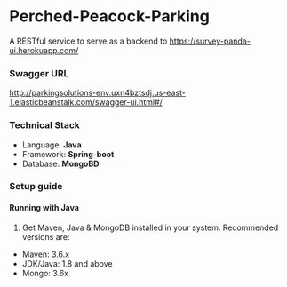 # Perched-Peacock-Parking

A RESTful service to serve as a backend to https://survey-panda-ui.herokuapp.com/ 

### Swagger URL
http://parkingsolutions-env.uxn4bztsdj.us-east-1.elasticbeanstalk.com/swagger-ui.html#/

### Technical Stack

- Language: **Java**
- Framework: **Spring-boot**
- Database: **MongoBD**

### Setup guide


#### Running with Java

1. Get Maven, Java & MongoDB installed in your system. Recommended versions are:

- Maven: 3.6.x
- JDK/Java: 1.8 and above
- Mongo: 3.6x
